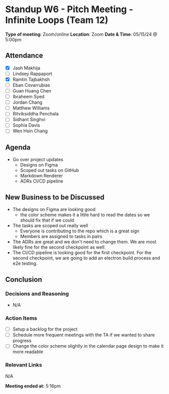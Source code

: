 # Standup W6 - Pitch Meeting - Infinite Loops (Team 12)

**Type of meeting**: Zoom/online
**Location**:  Zoom
**Date & Time**: 05/15/24 @ 5:00pm

## Attendance

- [x] Jash Makhija
- [ ] Lindsey Rappaport
- [x] Ramtin Tajbakhsh
- [ ] Eban Covarrubias
- [ ] Guan Huang Chen
- [ ] Ibraheem Syed
- [ ] Jordan Chang
- [ ] Matthew Williams
- [ ] Ritviksiddha Penchala
- [ ] Sidhant Singhvi
- [ ] Sophia Davis
- [ ] Wen Hsin Chang

## Agenda

- Go over project updates
  - Designs on Figma
  - Scoped out tasks on GitHub
  - Markdown Renderer
  - ADRs CI/CD pipeline

## New Business to be Discussed

- The designs on Figma are looking good
  - the color scheme makes it a little hard to read the dates so we should fix that if we could
- The tasks are scoped out really well
  - Everyone is contributing to the repo which is a great sign
  - Members are assigned to tasks in pairs
- The ADRs are great and we don't need to change them. We are most likely fine for the second checkpoint as well.
- The CI/CD pipeline is looking good for the first checkpoint. For the second checkpoint, we are going to add an electron build process and e2e testing.

## Conclusion

### Decisions and Reasoning

- N/A 

### Action Items

- [ ] Setup a backlog for the project
- [ ] Schedule more frequent meetings with the TA if we wanted to share progress
- [ ] Change the color scheme slightly in the calendar page design to make it more readable

### Relevant Links

N/A

**Meeting ended at:** 5:16pm
